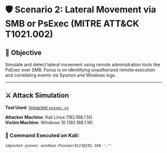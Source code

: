 # 🛡️ Scenario 2: Lateral Movement via SMB or PsExec (MITRE ATT&CK T1021.002)

## 📌 Objective

Simulate and detect lateral movement using remote administration tools like PsExec over SMB. Focus is on identifying unauthorized remote execution and correlating events via Sysmon and Windows logs.

---

## ⚔️ Attack Simulation

**Tool Used**: [Impacket `psexec.py`](https://github.com/fortra/impacket)

**Attacker Machine**: Kali Linux (192.168.1.10)  
**Victim Machine**: Windows 10 (192.168.1.16)

### 🔨 Command Executed on Kali:
```bash
impacket-psexec windows:Password123@192.168.*.**
